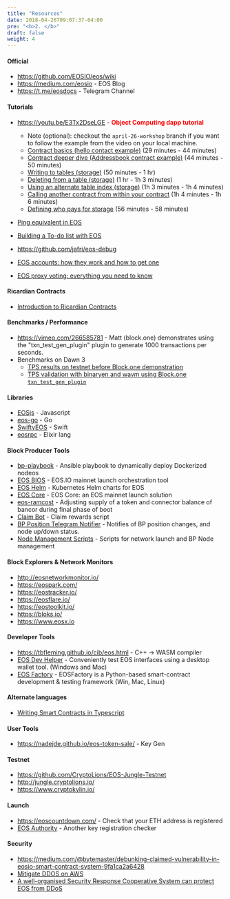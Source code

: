 ```yaml
---
title: "Resources"
date: 2018-04-26T09:07:37-04:00
pre: "<b>2. </b>"
draft: false
weight: 4
---
```


#### Official
* https://github.com/EOSIO/eos/wiki
* https://medium.com/eosio - EOS Blog
* https://t.me/eosdocs - Telegram Channel

#### Tutorials

* https://youtu.be/E3Tx2DseLGE - <b><font color=red>Object Computing dapp tutorial</font></b>
        
	* Note (optional): checkout the `april-26-workshop` branch if you want to follow the example from the video on your local machine.
	* [Contract basics (hello contact example)](https://youtu.be/E3Tx2DseLGE?t=29m) (29 minutes - 44 minutes)
	* [Contract deeper dive (Addressbook contract example)](https://youtu.be/E3Tx2DseLGE?t=44m13s)  (44 minutes - 50 minutes)
	* [Writing to tables (storage)](https://youtu.be/E3Tx2DseLGE?t=50m27s)  (50 minutes - 1 hr)
	* [Deleting from a table (storage)](https://youtu.be/E3Tx2DseLGE?t=1h00m00s)  (1 hr - 1h 3 minutes)
	* [Using an alternate table index (storage)](https://youtu.be/E3Tx2DseLGE?t=1h03m00s)  (1h 3 minutes - 1h 4 minutes)
	* [Calling another contract from within your contract](https://youtu.be/E3Tx2DseLGE?t=1h03m50s)  (1h 4 minutes - 1h 6 minutes)
	* [Defining who pays for storage](https://youtu.be/E3Tx2DseLGE?t=56m36s)  (56 minutes - 58 minutes)

* [Ping equivalent in EOS](https://steemit.com/devs/@eos-asia/eos-smart-contracts-part-1-getting-started-ping-equivalent-in-eos)  
* [Building a To-do list with EOS](https://steemit.com/eos/@eos-asia/part-2-building-a-to-do-list-with-eos-or-working-with-persistent-data-in-eos)
* https://github.com/jafri/eos-debug
* [EOS accounts: how they work and how to get one](https://medium.com/blockgenic/eos-accounts-how-they-work-and-how-to-get-one-87019c0f7bc7)
* [EOS proxy voting: everything you need to know](https://medium.com/blockgenic/eos-accounts-how-they-work-and-how-to-get-one-87019c0f7bc7)

#### Ricardian Contracts

* [Introduction to Ricardian Contracts](https://www.eoscanada.com/en/introduction-to-ricardian-contracts)

#### Benchmarks / Performance
* https://vimeo.com/266585781 - Matt (block.one) demonstrates using the "txn_test_gen_plugin" plugin to generate 1000 transactions per seconds.
* Benchmarks on Dawn 3
  * [TPS results on testnet before Block.one demonstration](https://steemit.com/en/@eoseoul/bmt-eosio-tps-results-by-eoseoul)
  * [TPS validation with binaryen and wavm using Block.one `txn_test_gen_plugin`](https://steemit.com/en/@eoseoul/6rgomt-bmt-2nd-result-of-eosio-tps-test-by-eoseoul-verification-of-block-one-test-guide-and-jit-test)

#### Libraries
* [EOSjs](https://github.com/EOSIO/eosjs) - Javascript
* [eos-go](https://github.com/eoscanada/eos-go) - Go
* [SwiftyEOS](https://github.com/ProChain/SwiftyEOS) - Swift
* [eosrpc](https://hex.pm/packages/eosrpc) - Elixir lang

#### Block Producer Tools
* [bp-playbook](https://github.com/eosdetroit/bp-playbook) - Ansible playbook to dynamically deploy Dockerized nodeos
* [EOS BIOS](https://github.com/eoscanada/eos-bios) - EOS.IO mainnet launch orchestration tool
* [EOS Helm](https://github.com/activeeos/eos-helm) - Kubernetes Helm charts for EOS
* [EOS Core](https://github.com/HKEOS/Ghostbusters-Testnet) - EOS Core: an EOS mainnet launch solution
* [eos-ramcost](https://github.com/eoseoul/eos-ramcost) - Adjusting supply of a token and connector balance of bancor during final phase of boot
* [Claim Bot](https://github.com/CryptoLions/EOS-Claim-Bot) - Claim rewards script
* [BP Position Telegram Notifier](https://github.com/CryptoLions/BP-Position-Telegram-Notifier) - Notifies of BP position changes, and node up/down status.
* [Node Management Scripts](https://github.com/CryptoLions/EOS-MainNet) - Scripts for network launch and BP Node management

#### Block Explorers & Network Monitors
* http://eosnetworkmonitor.io/
* https://eospark.com/
* https://eostracker.io/
* https://eosflare.io/
* https://eostoolkit.io/
* https://bloks.io/
* https://www.eosx.io


#### Developer Tools
* https://tbfleming.github.io/cib/eos.html  - C++ -> WASM compiler
* [EOS Dev Helper](https://github.com/OracleChain/EOSDevHelper) - Conveniently test EOS interfaces using a desktop wallet tool. (Windows and Mac)
* [EOS Factory](http://eosfactory.io/) - EOSFactory is a Python-based smart-contract development & testing framework (Win, Mac, Linux)

#### Alternate languages
* [Writing Smart Contracts in Typescript](https://steemit.com/eosio/@eosargentina/developing-typescript-javascript-on-eos) 

#### User Tools
* https://nadejde.github.io/eos-token-sale/ - Key Gen

#### Testnet
* https://github.com/CryptoLions/EOS-Jungle-Testnet
* http://jungle.cryptolions.io/
* https://www.cryptokylin.io/

#### Launch 
* https://eoscountdown.com/ - Check that your ETH address is registered
* [EOS Authority](https://eosauthority.com) - Another key registration checker


#### Security
* https://medium.com/@bytemaster/debunking-claimed-vulnerability-in-eosio-smart-contract-system-9fa1ca2a6428
* [Mitigate DDOS on AWS](https://steemit.com/eos/@eosnodeone/prevent-ddos-with-aws-network-load-balancer)
* [A well-organised Security Response Cooperative System can protect EOS from DDoS](https://steemit.com/en/@eoseoul/worker-proposal-a-well-organised-security-response-cooperative-system-can-protect-eos-from-ddos)
